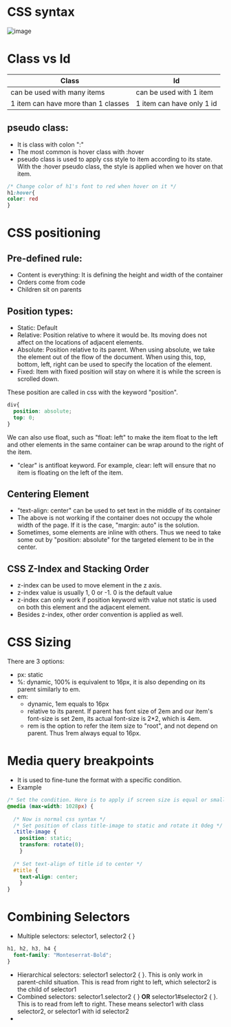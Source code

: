 # CSS syntax

![image](https://user-images.githubusercontent.com/79841341/171294466-ecf75feb-079a-4352-b363-a26955e300be.png)

# Class vs Id

Class | Id
--- | ---
can be used with many items | can be used with 1 item
1 item can have more than 1 classes | 1 item can have only 1 id

## pseudo class:
- It is class with colon ":"
- The most common is hover class with :hover
- pseudo class is used to apply css style to item according to its state. With the :hover pseudo class, the style is applied when we hover on that item.

```css
/* Change color of h1's font to red when hover on it */
h1:hover{
color: red
}
```

# CSS positioning

## Pre-defined rule:
- Content is everything: It is defining the height and width of the container
- Orders come from code
- Children sit on parents

## Position types:
- Static: Default
- Relative: Position relative to where it would be. Its moving does not affect on the locations of adjacent elements.
- Absolute: Position relative to its parent. When using absolute, we take the element out of the flow of the document. When using this, top, bottom, left, right can be used to specify the location of the element.
- Fixed: Item with fixed position will stay on where it is while the screen is scrolled down.

These position are called in css with the keyword "position".

```css
div{
  position: absolute;
  top: 0;
}
```

We can also use float, such as "float: left" to make the item float to the left and other elements in the same container can be wrap around to the right of the item.
- "clear" is antifloat keyword. For example, clear: left will ensure that no item is floating on the left of the item.

## Centering Element
- "text-align: center" can be used to set text in the middle of its container
- The above is not working if the container does not occupy the whole width of the page. If it is the case, "margin: auto" is the solution.
- Sometimes, some elements are inline with others. Thus we need to take some out by "position: absolute" for the targeted element to be in the center.


## CSS Z-Index and Stacking Order
- z-index can be used to move element in the z axis. 
- z-index value is usually 1, 0 or -1. 0 is the default value
- z-index can only work if position keyword with value not static is used on both this element and the adjacent element.
- Besides z-index, other order convention is applied as well.

# CSS Sizing
There are 3 options:
- px: static
- %: dynamic, 100% is equivalent to 16px, it is also depending on its parent similarly to em.
- em: 
  - dynamic, 1em equals to 16px
  - relative to its parent. If parent has font size of 2em and our item's font-size is set 2em, its actual font-size is 2\*2, which is 4em.
  - rem is the option to refer the item size to "root", and not depend on parent. Thus 1rem always equal to 16px.

# Media query breakpoints
- It is used to fine-tune the format with a specific condition.
- Example

```css
/* Set the condition. Here is to apply if screen size is equal or smaller than 1028px */
@media (max-width: 1028px) {
  
  /* Now is normal css syntax */
  /* Set position of class title-image to static and rotate it 0deg */
  .title-image {
    position: static;
    transform: rotate(0);
    }
  
  /* Set text-align of title id to center */
  #title {
    text-align: center;
    }
}
```

# Combining Selectors
- Multiple selectors: selector1, selector2 { }

```css
h1, h2, h3, h4 {
  font-family: "Monteserrat-Bold";
}
```

- Hierarchical selectors: selector1 selector2 { }. This is only work in parent-child situation. This is read from right to left, which selector2 is the child of selector1
- Combined selectors: selector1.selector2 { } **OR** selector1#selector2 { }. This is to read from left to right. These means selector1 with class selector2, or selector1 with id selector2
- 

